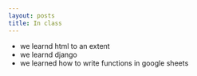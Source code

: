 ```yaml
---
layout: posts
title: In class
---
```


- we learnd html to an extent
- we learnd django
- we learned how to write functions in google sheets
